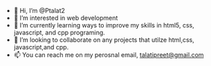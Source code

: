 - 👋 Hi, I’m @Ptalat2
- 👀 I’m interested in web development
- 🌱 I’m currently learning ways to improve my skills in html5, css, javascript, and cpp programing.
- 💞️ I’m looking to collaborate on any projects that utilze html,css, javascript,and cpp.
- 📫 You can reach me on my perosnal email, talatipreet@gmail.com

<!---
Ptalat2/Ptalat2 is a ✨ special ✨ repository because its `README.md` (this file) appears on your GitHub profile.
You can click the Preview link to take a look at your changes.
--->
